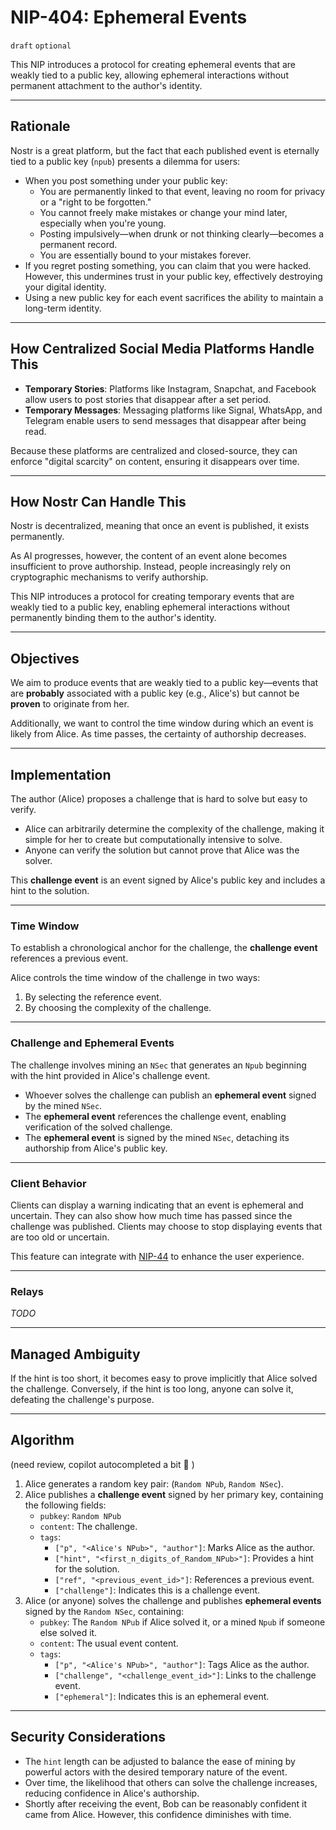 # NIP-404: Ephemeral Events

`draft` `optional`

This NIP introduces a protocol for creating ephemeral events that are weakly tied to a public key, allowing ephemeral interactions without permanent attachment to the author's identity.

---

## Rationale

Nostr is a great platform, but the fact that each published event is eternally tied to a public key (`npub`) presents a dilemma for users:

- When you post something under your public key:
  - You are permanently linked to that event, leaving no room for privacy or a "right to be forgotten."
  - You cannot freely make mistakes or change your mind later, especially when you're young.
  - Posting impulsively—when drunk or not thinking clearly—becomes a permanent record.
  - You are essentially bound to your mistakes forever.
- If you regret posting something, you can claim that you were hacked. However, this undermines trust in your public key, effectively destroying your digital identity.
- Using a new public key for each event sacrifices the ability to maintain a long-term identity.

---

## How Centralized Social Media Platforms Handle This

- **Temporary Stories**: Platforms like Instagram, Snapchat, and Facebook allow users to post stories that disappear after a set period.
- **Temporary Messages**: Messaging platforms like Signal, WhatsApp, and Telegram enable users to send messages that disappear after being read.

Because these platforms are centralized and closed-source, they can enforce "digital scarcity" on content, ensuring it disappears over time.

---

## How Nostr Can Handle This

Nostr is decentralized, meaning that once an event is published, it exists permanently.

As AI progresses, however, the content of an event alone becomes insufficient to prove authorship. Instead, people increasingly rely on cryptographic mechanisms to verify authorship.

This NIP introduces a protocol for creating temporary events that are weakly tied to a public key, enabling ephemeral interactions without permanently binding them to the author's identity.

---

## Objectives

We aim to produce events that are weakly tied to a public key—events that are **probably** associated with a public key (e.g., Alice's) but cannot be **proven** to originate from her.

Additionally, we want to control the time window during which an event is likely from Alice. As time passes, the certainty of authorship decreases.

---

## Implementation

The author (Alice) proposes a challenge that is hard to solve but easy to verify.

- Alice can arbitrarily determine the complexity of the challenge, making it simple for her to create but computationally intensive to solve.
- Anyone can verify the solution but cannot prove that Alice was the solver.

This **challenge event** is an event signed by Alice's public key and includes a hint to the solution.

---

### Time Window

To establish a chronological anchor for the challenge, the **challenge event** references a previous event. 

Alice controls the time window of the challenge in two ways:
1. By selecting the reference event.
2. By choosing the complexity of the challenge.

---

### Challenge and Ephemeral Events

The challenge involves mining an `NSec` that generates an `Npub` beginning with the hint provided in Alice's challenge event. 

- Whoever solves the challenge can publish an **ephemeral event** signed by the mined `NSec`.
- The **ephemeral event** references the challenge event, enabling verification of the solved challenge.
- The **ephemeral event** is signed by the mined `NSec`, detaching its authorship from Alice's public key.

---

### Client Behavior

Clients can display a warning indicating that an event is ephemeral and uncertain. They can also show how much time has 
passed since the challenge was published. Clients may choose to stop displaying events that are too old or uncertain.

This feature can integrate with [NIP-44](40.md) to enhance the user experience.

---

### Relays

*TODO*

---

## Managed Ambiguity

If the hint is too short, it becomes easy to prove implicitly that Alice solved the challenge. Conversely, if the hint is too long, anyone can solve it, defeating the challenge's purpose.

---

## Algorithm 

(need review, copilot autocompleted a bit 🤡 ) 
1. Alice generates a random key pair: (`Random NPub`, `Random NSec`).
2. Alice publishes a **challenge event** signed by her primary key, containing the following fields:
   - `pubkey`: `Random NPub`
   - `content`: The challenge.
   - `tags`: 
     - `["p", "<Alice's NPub>", "author"]`: Marks Alice as the author.
     - `["hint", "<first_n_digits_of_Random_NPub>"]`: Provides a hint for the solution.
     - `["ref", "<previous_event_id>"]`: References a previous event.
     - `["challenge"]`: Indicates this is a challenge event.
3. Alice (or anyone) solves the challenge and publishes **ephemeral events** signed by the `Random NSec`, containing:
   - `pubkey`: The `Random NPub` if Alice solved it, or a mined `Npub` if someone else solved it.
   - `content`: The usual event content.
   - `tags`: 
     - `["p", "<Alice's NPub>", "author"]`: Tags Alice as the author.
     - `["challenge", "<challenge_event_id>"]`: Links to the challenge event.
     - `["ephemeral"]`: Indicates this is an ephemeral event.

---

## Security Considerations

- The `hint` length can be adjusted to balance the ease of mining by powerful actors with the desired temporary nature of the event.
- Over time, the likelihood that others can solve the challenge increases, reducing confidence in Alice's authorship.
- Shortly after receiving the event, Bob can be reasonably confident it came from Alice. However, this confidence diminishes with time.
